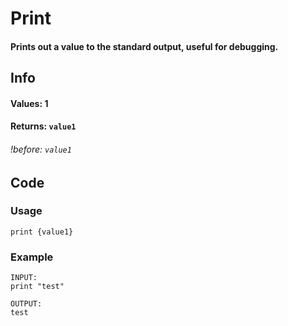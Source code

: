 # Print

#### Prints out a value to the standard output, useful for debugging.

## Info

#### Values: 1
#### Returns: `value1`
###### *!before:* `value1`

## Code

### Usage
```qut
print {value1}
```
### Example
```qut
INPUT:
print "test"

OUTPUT:
test
```